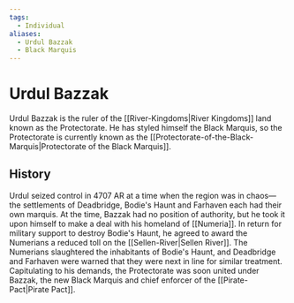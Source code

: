 ```yaml
---
tags:
  - Individual
aliases:
  - Urdul Bazzak
  - Black Marquis
---
```

# Urdul Bazzak
Urdul Bazzak is the ruler of the [[River-Kingdoms|River Kingdoms]] land known as the Protectorate. He has styled himself the Black Marquis, so the Protectorate is currently known as the [[Protectorate-of-the-Black-Marquis|Protectorate of the Black Marquis]]. 

## History
Urdul seized control in 4707 AR at a time when the region was in chaos—the settlements of Deadbridge, Bodie's Haunt and Farhaven each had their own marquis. At the time, Bazzak had no position of authority, but he took it upon himself to make a deal with his homeland of [[Numeria]]. In return for military support to destroy Bodie's Haunt, he agreed to award the Numerians a reduced toll on the [[Sellen-River|Sellen River]]. The Numerians slaughtered the inhabitants of Bodie's Haunt, and Deadbridge and Farhaven were warned that they were next in line for similar treatment. Capitulating to his demands, the Protectorate was soon united under Bazzak, the new Black Marquis and chief enforcer of the [[Pirate-Pact|Pirate Pact]].